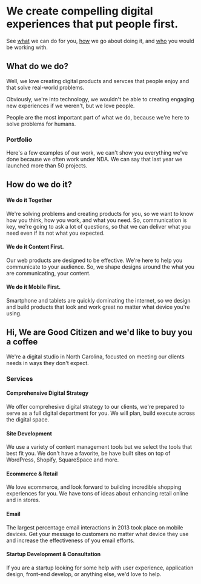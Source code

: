 # We create compelling digital experiences that put people first.

See [what](#what) we can do for you, [how](#how) we go about doing it, and [who](#who) you would be working with.

## What do we do?

Well, we love creating digital products and servces that people enjoy and that solve real-world problems. 

Obviously, we're into technology, we wouldn't be able to creating engaging new experiences if we weren't, but we love people. 

People are the most important part of what we do, because we're here to solve problems for humans.

### Portfolio

Here's a few examples of our work, we can't show you everything we've done because we often work under NDA. We can say that last year we launched more than 50 projects.


## How do we do it?

#### We do it Together
We're solving problems and creating products for you, so we want to know how you think, how you work, and what you need. So, communication is key, we're going to ask a lot of questions, so that we can deliver what you need even if its not what you expected.

#### We do it Content First.
Our web products are designed to be effective. We're here to help you communicate to your audience. So, we shape designs around the what you are communicating, your content.  

#### We do it Mobile First.
Smartphone and tablets are quickly dominating the internet, so we design and build products that look and work great no matter what device you're using. 


## Hi, We are Good Citizen and we'd like to buy you a coffee 

We're a digital studio in North Carolina, focusted on meeting our clients needs in ways they don't expect.

### Services

#### Comprehensive Digital Strategy
We offer comprehesive digital strategy to our clients, we're prepared to serve as a full digital department for you. We will plan, build execute across the digital space.

#### Site Development

We use a variety of content management tools but we select the tools that best fit you. We don't have a favorite, be have built sites on top of WordPress, Shopify, SquareSpace and more.

#### Ecommerce & Retail
We love ecommerce, and look forward to building incredible shopping experiences for you. We have tons of ideas about enhancing retail online and in stores.

#### Email
The largest percentage email interactions in 2013 took place on mobile devices. Get your message to customers no matter what device they use and increase the effectiveness of you email efforts.

#### Startup Development & Consultation
If you are a startup looking for some help with user experience, application design, front-end develop, or anything else, we'd love to help.